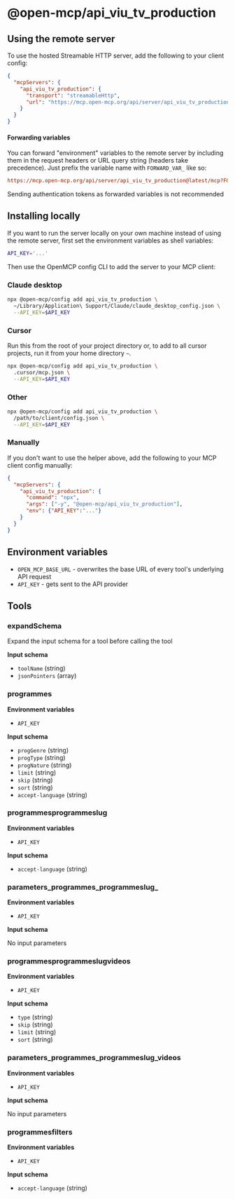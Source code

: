 # @open-mcp/api_viu_tv_production

## Using the remote server

To use the hosted Streamable HTTP server, add the following to your client config:

```json
{
  "mcpServers": {
    "api_viu_tv_production": {
      "transport": "streamableHttp",
      "url": "https://mcp.open-mcp.org/api/server/api_viu_tv_production@latest/mcp"
    }
  }
}
```

#### Forwarding variables

You can forward "environment" variables to the remote server by including them in the request headers or URL query string (headers take precedence). Just prefix the variable name with `FORWARD_VAR_` like so:

```ini
https://mcp.open-mcp.org/api/server/api_viu_tv_production@latest/mcp?FORWARD_VAR_OPEN_MCP_BASE_URL=https%3A%2F%2Fapi.example.com
```

<Callout title="Security" type="warn">
  Sending authentication tokens as forwarded variables is not recommended
</Callout>

## Installing locally

If you want to run the server locally on your own machine instead of using the remote server, first set the environment variables as shell variables:

```bash
API_KEY='...'
```

Then use the OpenMCP config CLI to add the server to your MCP client:

### Claude desktop

```bash
npx @open-mcp/config add api_viu_tv_production \
  ~/Library/Application\ Support/Claude/claude_desktop_config.json \
  --API_KEY=$API_KEY
```

### Cursor

Run this from the root of your project directory or, to add to all cursor projects, run it from your home directory `~`.

```bash
npx @open-mcp/config add api_viu_tv_production \
  .cursor/mcp.json \
  --API_KEY=$API_KEY
```

### Other

```bash
npx @open-mcp/config add api_viu_tv_production \
  /path/to/client/config.json \
  --API_KEY=$API_KEY
```

### Manually

If you don't want to use the helper above, add the following to your MCP client config manually:

```json
{
  "mcpServers": {
    "api_viu_tv_production": {
      "command": "npx",
      "args": ["-y", "@open-mcp/api_viu_tv_production"],
      "env": {"API_KEY":"..."}
    }
  }
}
```

## Environment variables

- `OPEN_MCP_BASE_URL` - overwrites the base URL of every tool's underlying API request
- `API_KEY` - gets sent to the API provider

## Tools

### expandSchema

Expand the input schema for a tool before calling the tool

**Input schema**

- `toolName` (string)
- `jsonPointers` (array)

### programmes

**Environment variables**

- `API_KEY`

**Input schema**

- `progGenre` (string)
- `progType` (string)
- `progNature` (string)
- `limit` (string)
- `skip` (string)
- `sort` (string)
- `accept-language` (string)

### programmesprogrammeslug

**Environment variables**

- `API_KEY`

**Input schema**

- `accept-language` (string)

### parameters_programmes_programmeslug_

**Environment variables**

- `API_KEY`

**Input schema**

No input parameters

### programmesprogrammeslugvideos

**Environment variables**

- `API_KEY`

**Input schema**

- `type` (string)
- `skip` (string)
- `limit` (string)
- `sort` (string)

### parameters_programmes_programmeslug_videos

**Environment variables**

- `API_KEY`

**Input schema**

No input parameters

### programmesfilters

**Environment variables**

- `API_KEY`

**Input schema**

- `accept-language` (string)
